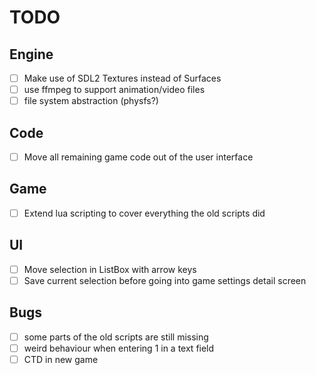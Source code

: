 # TODO
## Engine
* [ ] Make use of SDL2 Textures instead of Surfaces
* [ ] use ffmpeg to support animation/video files
* [ ] file system abstraction (physfs?)
## Code
* [ ] Move all remaining game code out of the user interface
## Game
* [ ] Extend lua scripting to cover everything the old scripts did
## UI
* [ ] Move selection in ListBox with arrow keys
* [ ] Save current selection before going into game settings detail screen
## Bugs
* [ ] some parts of the old scripts are still missing
* [ ] weird behaviour when entering 1 in a text field
* [ ] CTD in new game
